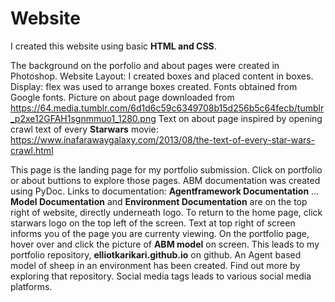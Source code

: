 # Website

I created this website using basic __HTML and CSS__. 

The background on the porfolio and about pages were created in Photoshop.
Website Layout: I created boxes and placed content in boxes. Display: flex was used to arrange boxes created.
Fonts obtained from Google fonts.
Picture on about page downloaded from https://64.media.tumblr.com/6d1d6c59c6349708b15d256b5c64fecb/tumblr_p2xe12GFAH1sgnmmuo1_1280.png
Text on about page inspired by opening crawl text of every __Starwars__ movie: https://www.inafarawaygalaxy.com/2013/08/the-text-of-every-star-wars-crawl.html

This page is the landing page for my portfolio submission. 
Click on portfolio or about buttions to explore those pages.
ABM documentation was created using PyDoc. Links to documentation: __Agentframework Documentation__ ... __Model Documentation__ and __Environment Documentation__ are on the top right of website, directly underneath logo.
To return to the home page, click starwars logo on the top left of the screen. 
Text at top right of screen informs you of the page you are currenty viewing.
On the portfolio page, hover over and click the picture of __ABM model__ on screen.
This leads to my portfolio repository, __elliotkarikari.github.io__ on github. An Agent based model of sheep in an environment has been created. Find out more by exploring that repository. 
Social media tags leads to various social media platforms.

